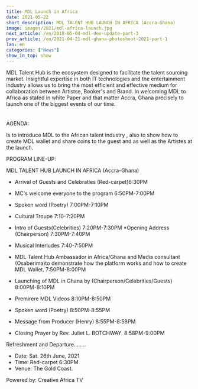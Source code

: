 ```yaml
---
title: MDL Launch in Africa
date: 2021-05-22
short_description: MDL TALENT HUB LAUNCH IN AFRICA (Accra-Ghana)
image: images/2021/mdl-africa-launch.jpg
next_article: /en/2018-05-04-mdl-dev-update-part-3
prev_article: /en/2021-04-21-mdl-ghana-photoshoot-2021-part-1
lan: en
categories: ["News"]
show_in_top: show
---
```


MDL Talent Hub is the ecosystem designed to facilitate the talent sourcing market. Insightful expertise in both IT technologies and the entertainment industry allows us to bring the most efficient and effective medium for collaboration between Artistse, Booker's and Brand.
In welcoming MDL to Africa as stated in white Paper and that matter Accra, Ghana  precisely to launch one of the biggest events of our time.

<img height="8px" width="550px" src="/images/2021/mdl-africa-launch.jpg"/>

AGENDA:

Is to introduce MDL to the African talent industry ,  also to show how to create MDL wallet and share coins to the guest and as well as the Artistes at the launch.

PROGRAM LINE-UP:

MDL TALENT HUB LAUNCH IN AFRICA (Accra-Ghana)

* Arrival of Guests and Celebraties
(Red-carpet)6:30PM

* MC's welcome everyone to the program 6:50PM-7:00PM
* Spoken word (Poetry) 7:00PM-7:10PM
* Cultural Troupe 7:10-7:20PM
* Intro of Guests(Celebrities) 7:20PM-7:30PM
*Opening Address (Chairperson) 7:30PM-7:40PM
* Musical Interludes 7:40-7:50PM
* MDL Talent Hub Ambassador in Africa/Ghana and Media consultant (Osaberima)to demonstrate how the platform works and how to create MDL Wallet.
7:50PM-8:00PM
* Launching of MDL in Ghana by (Chairperson/Celebrities/Guests) 8:00PM-8:10PM
* Premirere MDL Videos 8:10PM-8:50PM
* Spoken word (Poetry) 8:50PM-8:55PM
* Message from Producer (Henry) 8:55PM-8:58PM
* Closing Prayer by Rev. Juliet L. BOTCHWAY. 8:58PM-9:00PM

Refreshment and Departure........

* Date: Sat. 26th June,  2021
* Time: Red-carpet 6:30PM
* Venue: The Gold Coast.

Powered by:
 Creative Africa TV
